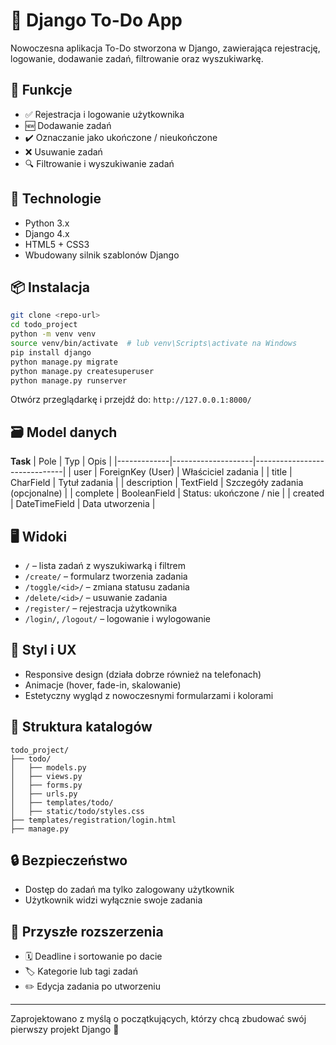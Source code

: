# 📝 Django To-Do App

Nowoczesna aplikacja To-Do stworzona w Django, zawierająca rejestrację, logowanie, dodawanie zadań, filtrowanie oraz wyszukiwarkę.

## 🎯 Funkcje
- ✅ Rejestracja i logowanie użytkownika
- 🆕 Dodawanie zadań
- ✔️ Oznaczanie jako ukończone / nieukończone
- ❌ Usuwanie zadań
- 🔍 Filtrowanie i wyszukiwanie zadań

## 🧱 Technologie
- Python 3.x
- Django 4.x
- HTML5 + CSS3
- Wbudowany silnik szablonów Django

## 📦 Instalacja

```bash
git clone <repo-url>
cd todo_project
python -m venv venv
source venv/bin/activate  # lub venv\Scripts\activate na Windows
pip install django
python manage.py migrate
python manage.py createsuperuser
python manage.py runserver
```

Otwórz przeglądarkę i przejdź do: `http://127.0.0.1:8000/`

## 🗃 Model danych

**Task**
| Pole        | Typ               | Opis                         |
|-------------|--------------------|------------------------------|
| user        | ForeignKey (User)  | Właściciel zadania           |
| title       | CharField          | Tytuł zadania                |
| description | TextField          | Szczegóły zadania (opcjonalne) |
| complete    | BooleanField       | Status: ukończone / nie      |
| created     | DateTimeField      | Data utworzenia              |

## 🖥 Widoki

- `/` – lista zadań z wyszukiwarką i filtrem
- `/create/` – formularz tworzenia zadania
- `/toggle/<id>/` – zmiana statusu zadania
- `/delete/<id>/` – usuwanie zadania
- `/register/` – rejestracja użytkownika
- `/login/`, `/logout/` – logowanie i wylogowanie

## 🎨 Styl i UX

- Responsive design (działa dobrze również na telefonach)
- Animacje (hover, fade-in, skalowanie)
- Estetyczny wygląd z nowoczesnymi formularzami i kolorami

## 📁 Struktura katalogów

```
todo_project/
├── todo/
│   ├── models.py
│   ├── views.py
│   ├── forms.py
│   ├── urls.py
│   ├── templates/todo/
│   ├── static/todo/styles.css
├── templates/registration/login.html
├── manage.py
```

## 🔒 Bezpieczeństwo

- Dostęp do zadań ma tylko zalogowany użytkownik
- Użytkownik widzi wyłącznie swoje zadania

## 📌 Przyszłe rozszerzenia

- 🗓 Deadline i sortowanie po dacie
- 🏷 Kategorie lub tagi zadań
- ✏️ Edycja zadania po utworzeniu

---

Zaprojektowano z myślą o początkujących, którzy chcą zbudować swój pierwszy projekt Django 🚀
